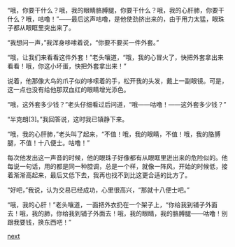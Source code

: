 
“哦，你要干什么？哦，我的眼睛胳膊腿，你要干什么？哦，我的心肝肺，你要干什么？哦，咕噜！”——最后这声咕噜，是他使劲挤出来的，由于用力太猛，眼珠子都从眼眶里突出来了。

“我想问一声，”我浑身哆嗦着说，“你要不要买一件外套。”

“哦，让我们来看看这件外套！”老头嚷道，“哦，我的心冒火了，快把外套拿出来看看！哦，你这小坏蛋，快把外套拿出来！”

说着，他那像大鸟的爪子似的哆嗦着的手，松开我的头发，戴上一副眼镜。可是，这一点也没有给他那双血红的眼睛增光添色。

“哦，这外套多少钱？”老头仔细看过后问道，“哦——咕噜！——这外套多少钱？”

“半克朗[3]。”我回答说，这时我已镇静下来。

“哦，我的心肝肺，”老头叫了起来，“不值！哦，我的眼睛，不值！哦，我的胳膊腿，不值！十八便士。咕噜！”

每次他发出这一声音的时候，他的眼珠子好像都有从眼眶里迸出来的危险似的。他每说一句话，用的都是同一种腔调，总是一个样，就像一阵风，开始的时候低，接着渐渐高起来，最后又低下去，我再也找不到比这更合适的比方了。

“好吧，”我说，认为交易已经成功，心里很高兴，“那就十八便士吧。”

“哦，我的心肝！”老头嚷道，一面把外衣扔在一个架子上，“你给我到铺子外面去！哦，我的肺，你给我到铺子外面去！哦，我的眼睛，我的胳膊腿——咕噜！别跟我要钱，换东西吧！”

[next](page172)